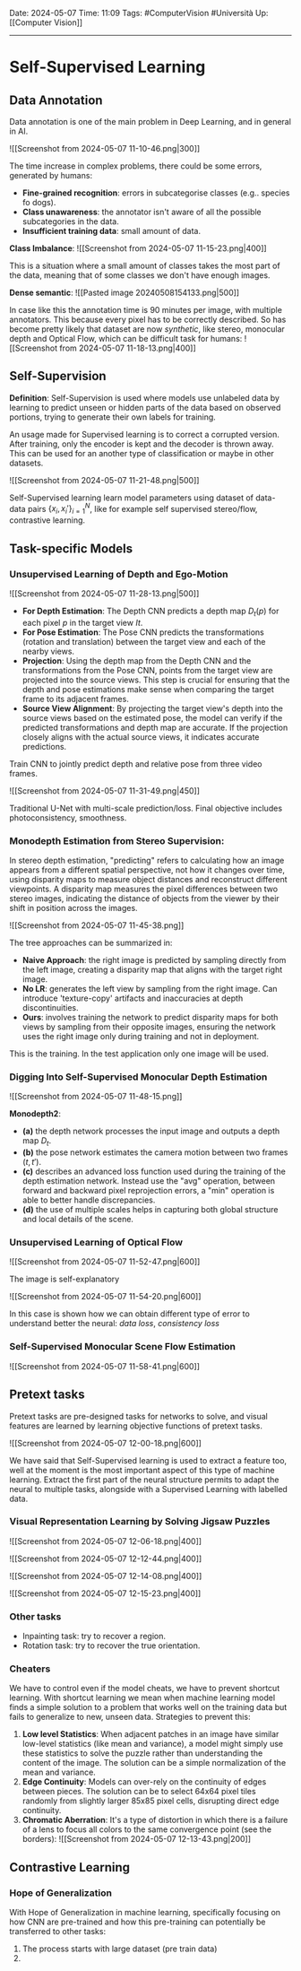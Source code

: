 Date: 2024-05-07
Time: 11:09
Tags: #ComputerVision #Università 
Up: [[Computer Vision]]

---
# Self-Supervised Learning

## Data Annotation

Data annotation is one of the main problem in Deep Learning, and in general in AI.

![[Screenshot from 2024-05-07 11-10-46.png|300]]

The time increase in complex problems, there could be some errors, generated by humans:
- **Fine-grained recognition**: errors in subcategorise classes (e.g.. species fo dogs).
- **Class unawareness**: the annotator isn't aware of all the possible subcategories in the data.
- **Insufficient training data**: small amount of data.

**Class Imbalance**:
![[Screenshot from 2024-05-07 11-15-23.png|400]]

This is a situation where a small amount of classes takes the most part of the data, meaning that of some classes we don't have enough images.

**Dense semantic**:
![[Pasted image 20240508154133.png|500]]

In case like this the annotation time is 90 minutes per image, with multiple annotators. This because every pixel has to be correctly described.
So has become pretty likely that dataset are now *synthetic*, like stereo, monocular depth and Optical Flow, which can be difficult task for humans:
![[Screenshot from 2024-05-07 11-18-13.png|400]]


## Self-Supervision

**Definition**:
Self-Supervision is used where models use unlabeled data by learning to predict unseen or hidden parts of the data based on observed portions, trying to generate their own labels for training.

An usage made for Supervised learning is to correct a corrupted version. After training, only the encoder is kept and the decoder is thrown away. This can be used for an another type of classification or maybe in other datasets.

![[Screenshot from 2024-05-07 11-21-48.png|500]]

Self-Supervised learning learn model parameters using dataset of data-data pairs $\{x_i,x_i'\}^N_{i=1}$, like for example self supervised stereo/flow, contrastive learning.


## Task-specific Models

### Unsupervised Learning of Depth and Ego-Motion

![[Screenshot from 2024-05-07 11-28-13.png|500]]

- **For Depth Estimation**: The Depth CNN predicts a depth map $D_t​(p)$ for each pixel $p$ in the target view $It$.
- **For Pose Estimation**: The Pose CNN predicts the transformations (rotation and translation) between the target view and each of the nearby views.
- **Projection**: Using the depth map from the Depth CNN and the transformations from the Pose CNN, points from the target view are projected into the source views. This step is crucial for ensuring that the depth and pose estimations make sense when comparing the target frame to its adjacent frames.
- **Source View Alignment**: By projecting the target view's depth into the source views based on the estimated pose, the model can verify if the predicted transformations and depth map are accurate. If the projection closely aligns with the actual source views, it indicates accurate predictions.

Train CNN to jointly predict depth and relative pose from three video frames. 

![[Screenshot from 2024-05-07 11-31-49.png|450]]

Traditional U-Net with multi-scale prediction/loss. Final objective includes photoconsistency, smoothness. 

### Monodepth Estimation from Stereo Supervision:
In stereo depth estimation, "predicting" refers to calculating how an image appears from a different spatial perspective, not how it changes over time, using disparity maps to measure object distances and reconstruct different viewpoints. A disparity map measures the pixel differences between two stereo images, indicating the distance of objects from the viewer by their shift in position across the images.

![[Screenshot from 2024-05-07 11-45-38.png]]

The tree approaches can be summarized in:
- **Naive Approach**: the right image is predicted by sampling directly from the left image, creating a disparity map that aligns with the target right image.
- **No LR**: generates the left view by sampling from the right image. Can introduce 'texture-copy' artifacts and inaccuracies at depth discontinuities.
- **Ours**: involves training the network to predict disparity maps for both views by sampling from their opposite images, ensuring the network uses the right image only during training and not in deployment.

This is the training. In the test application only one image will be used.

### Digging Into Self-Supervised Monocular Depth Estimation

![[Screenshot from 2024-05-07 11-48-15.png]]

**Monodepth2**:
- **(a)** the depth network processes the input image and outputs a depth map $D_t$.
- **(b)** the pose network estimates the camera motion between two frames $(t,t')$. 
- **(c)** describes an advanced loss function used during the training of the depth estimation network. Instead use the "avg" operation, between forward and backward pixel reprojection errors, a "min" operation is able to better handle discrepancies.
- **(d)** the use of multiple scales helps in capturing both global structure and local details of the scene.

### Unsupervised Learning of Optical Flow

![[Screenshot from 2024-05-07 11-52-47.png|600]]

The image is self-explanatory

![[Screenshot from 2024-05-07 11-54-20.png|600]]

In this case is shown how we can obtain different type of error to understand better the neural: *data loss*, *consistency loss*

### Self-Supervised Monocular Scene Flow Estimation

![[Screenshot from 2024-05-07 11-58-41.png|600]]

## Pretext tasks

Pretext tasks are pre-designed tasks for networks to solve, and visual features are learned by learning objective functions of pretext tasks.

![[Screenshot from 2024-05-07 12-00-18.png|600]]

We have said that Self-Supervised learning is used to extract a feature too, well at the moment is the most important aspect of this type of machine learning. Extract the first part of the neural structure permits to adapt the neural to multiple tasks, alongside with a Supervised Learning with labelled data.


### Visual Representation Learning by Solving Jigsaw Puzzles

![[Screenshot from 2024-05-07 12-06-18.png|400]]


![[Screenshot from 2024-05-07 12-12-44.png|400]]


![[Screenshot from 2024-05-07 12-14-08.png|400]]


![[Screenshot from 2024-05-07 12-15-23.png|400]]

### Other tasks
- Inpainting task: try to recover a region.
- Rotation task: try to recover the true orientation.

### Cheaters
We have to control even if the model cheats, we have to prevent shortcut learning. With shortcut learning we mean when machine learning model finds a simple solution to a problem that works well on the training data but fails to generalize to new, unseen data. Strategies to prevent this:
1. **Low level Statistics**: When adjacent patches in an image have similar low-level statistics (like mean and variance), a model might simply use these statistics to solve the puzzle rather than understanding the content of the image. The solution can be a simple normalization of the mean and variance.
2. **Edge Continuity**: Models can over-rely on the continuity of edges between pieces. The solution can be to select 64x64 pixel tiles randomly from slightly larger 85x85 pixel cells, disrupting direct edge continuity.
3. **Chromatic Aberration**: It's a type of distortion in which there is a failure of a lens to focus all colors to the same convergence point (see the borders):
   ![[Screenshot from 2024-05-07 12-13-43.png|200]]

## Contrastive Learning

### Hope of Generalization

With Hope of Generalization in machine learning, specifically focusing on how CNN are pre-trained and how this pre-training can potentially be transferred to other tasks:

1. The process starts with large dataset (pre train data)
2. 